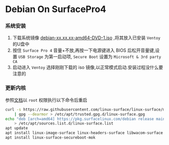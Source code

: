 # Debian On SurfacePro4
### 系统安装
1. 下载系统镜像 [debian-xx.xx.xx-amd64-DVD-1.iso](https://mirrors.tuna.tsinghua.edu.cn/debian-cd/current/amd64/iso-dvd/) ,将其放入已安装 `Ventoy` 的U盘中
2. 按住 `Surface Pro 4` 音量+不放,再按一下电源键进入 BIOS 后松开音量键,设置 `USB Storage` 为第一启动项, `Secure Boot` 设置为 `Microsoft & 3rd party CA`
3. 启动进入 `Ventoy` 选择刚刚下载的 iso 镜像,以正常模式启动.安装过程没什么要注意的
### 更新内核
参照[文档](https://github.com/linux-surface/linux-surface/wiki/Installation-and-Setup#debian--ubuntu)以 `root` 权限执行以下命令后重启
```bash
curl -s https://raw.githubusercontent.com/linux-surface/linux-surface/master/pkg/keys/surface.asc \
    | gpg --dearmor > /etc/apt/trusted.gpg.d/linux-surface.gpg
echo "deb [arch=amd64] https://pkg.surfacelinux.com/debian release main" \
    > /etc/apt/sources.list.d/linux-surface.list
apt update
apt install linux-image-surface linux-headers-surface libwacom-surface iptsd
apt install linux-surface-secureboot-mok
```